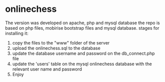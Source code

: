 # onlinechess
The version was developed on apache, php and mysql database 
the repo is based on php files, mobirise bootstrap files and mysql database.
stages for installing it:
1. copy the files to the "www" folder of the server
2. upload the onlinechess.sql to the database 
3. update the database username and password on the db_connect.php file
4. update the 'users' table on the mysql onlinechess database with the relevant user name and password 
5. Enjoy
